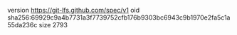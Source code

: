 version https://git-lfs.github.com/spec/v1
oid sha256:69929c9a4b7731a3f7739752cfb176b9303bc6943c9b1970e2fa5c1a55da236c
size 2793
